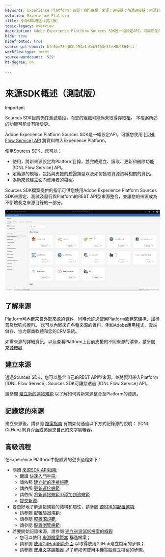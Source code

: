 ```yaml
---
keywords: Experience Platform；首頁；熱門主題；來源；連接器；來源連接器；來源sdk;sdk; SDK
solution: Experience Platform
title: 來源SDK概述（測試版）
topic-legacy: overview
description: Adobe Experience Platform Sources SDK是一組設定API，可讓您使用流量服務API整合REST API型來源，將資料帶入Experience Platform。
hide: true
hidefromtoc: true
source-git-commit: bfe6be73ed05b494a4a3eb1153e53ee8b9864ecf
workflow-type: tm+mt
source-wordcount: '529'
ht-degree: 0%

---
```


# 來源SDK概述（測試版）

>[!IMPORTANT]
>
>Sources SDK目前仍在測試階段，而您的組織可能尚未取得存取權。 本檔案所述的功能可能會有所變更。

Adobe Experience Platform Sources SDK是一組設定API，可讓您使用 [[!DNL Flow Service] API](https://www.adobe.io/experience-platform-apis/references/flow-service/) 將資料帶入Experience Platform。

使用Sources SDK，您可以：

* 使用，將新來源設定為Platform目錄，並完成建立、讀取、更新和刪除功能 [!DNL Flow Service] API。
* 定義源的規範，包括與支援的驗證類型以及如何獲取資源資料相關的資訊。
* 為新來源建立面向使用者的檔案。

Sources SDK檔案提供的指示可供您使用Adobe Experience Platform Sources SDK來設定、測試及發行與Platform的REST API型來源整合，並讓您的來源成為不斷增長之來源目錄的一部分。

![目錄](./assets/catalog.png)

## 了解來源

Platform可內嵌來自外部來源的資料，同時允許您使用Platform服務來建構、加標籤及增強該資料。 您可以內嵌來自各種來源的資料，例如Adobe應用程式、雲端儲存、協力廠商軟體和您的CRM系統。

如需來源的詳細資訊，以及查看Platform上目前支援的不同來源的清單，請參閱 [來源概觀](../home.md).

## 建立來源

透過Sources SDK，您可以整合自己的REST API型來源，並將資料帶入Platform [!DNL Flow Service]. Sources SDK可讓您透過 [!DNL Flow Service] API。

請參閱 [建立新的連接規範](./api/overview.md) 以了解如何將新來源整合至Platform的資訊。

## 記錄您的來源

建立來源後，請參閱 [檔案指南](./documentation/overview.md) 有關如何通過以下方式記錄源的說明： [!DNL GitHub] 網頁介面或透過您自己的文字編輯器。

## 高級流程

在Experience Platform中配置源的逐步過程如下：

* 閱讀 [來源SDK API指南](./api/overview.md);
   * 閱讀 [快速入門手冊](./api/getting-started.md);
   * 請依照 [建立新的連接規範](./api/create.md);
   * 請依照 [更新連接規範](./api/update-connection-specs.md);
   * 請依照 [將新連接規範ID添加到流規範](./api/update-flow-specs.md)
   * [提交新源](./api/submit.md).
* 要更好地了解連接規範的結構和屬性，請參閱 [源SDK的配置選項](./config/config.md);
   * 請參閱 [配置驗證規範](./config/authspec.md);
   * 請參閱 [配置源規範](./config/sourcespec.md);
   * 請參閱 [配置瀏覽規範](./config/explorespec.md);
* 若要開始記錄來源，請參閱 [建立來源SDK檔案的概觀](./documentation/overview.md)
   * 您可以使用 [來源檔案範本](./documentation/template.md) 構造檔案；
   * 請參閱 [使用GitHub網頁介面](./documentation/github.md) 以取得使用GitHub建立檔案的步驟；
   * 請參閱 [使用文字編輯器](./documentation/text-editor.md) 以了解如何使用本機電腦建立檔案的步驟。

